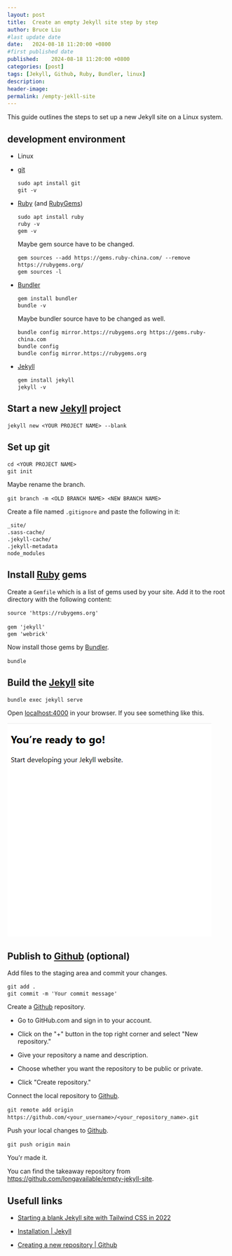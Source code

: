 ```yaml
---
layout: post
title:  Create an empty Jekyll site step by step
author: Bruce Liu
#last update date
date:   2024-08-18 11:20:00 +0800
#first published date
published:    2024-08-18 11:20:00 +0800
categories: [post]
tags: [Jekyll, Github, Ruby, Bundler, linux]
description: 
header-image: 
permalink: /empty-jekll-site
---
```


This guide outlines the steps to set up a new Jekyll site on a Linux system. 

<!--the above is the excerpt-->
<!--more-->
<!--the following is the text-->

## development environment

- Linux

- [git]

  ```shell
  sudo apt install git
  git -v
  ```

- [Ruby] (and [RubyGems])

  ```shell
  sudo apt install ruby
  ruby -v
  gem -v
  ```

  Maybe gem source have to be changed.

  ```shell
  gem sources --add https://gems.ruby-china.com/ --remove https://rubygems.org/
  gem sources -l
  ```

- [Bundler]

  ```shell
  gem install bundler
  bundle -v
  ```

  Maybe bundler source have to be changed as well.

  ```shell
  bundle config mirror.https://rubygems.org https://gems.ruby-china.com
  bundle config
  bundle config mirror.https://rubygems.org
  ```

- [Jekyll]

  ```shell
  gem install jekyll
  jekyll -v
  ```

## Start a new [Jekyll] project

  ```shell
  jekyll new <YOUR PROJECT NAME> --blank
  ```

## Set up git

  ```shell
  cd <YOUR PROJECT NAME>
  git init
  ```
  
  Maybe rename the branch.

  `git branch -m <OLD BRANCH NAME> <NEW BRANCH NAME>`

  Create a file named `.gitignore` and paste the following in it:

  ```
  _site/
  .sass-cache/
  .jekyll-cache/
  .jekyll-metadata
  node_modules
  ```

## Install [Ruby] gems

  Create a `Gemfile` which is a list of gems used by your site. Add it to the root directory with the following content:

  ```
  source 'https://rubygems.org'

  gem 'jekyll'
  gem 'webrick'
  ```

  Now install those gems by [Bundler].

  `bundle`

## Build the [Jekyll] site

  `bundle exec jekyll serve`

  Open <localhost:4000> in your browser. If you see something like this.

  ![readytogo](assets/pics/readytogo.png)

## Publish to [Github] (optional)

  Add files to the staging area and commit your changes.

  ```shell
  git add .
  git commit -m 'Your commit message'
  ```
  Create a [Github] repository.
  
  - Go to GitHub.com and sign in to your account.

  - Click on the "+" button in the top right corner and select "New repository."

  - Give your repository a name and description.

  - Choose whether you want the repository to be public or private.

  - Click "Create repository."

  Connect the local repository to [Github].

  `git remote add origin https://github.com/<your_username>/<your_repository_name>.git`

  Push your local changes to [Github].

  `git push origin main`

You'r made it.

You can find the takeaway repository from <https://github.com/longavailable/empty-jekyll-site>.

## Usefull links

- [Starting a blank Jekyll site with Tailwind CSS in 2022](https://mzrn.sh/2022/04/09/starting-a-blank-jekyll-site-with-tailwind-css-in-2022)

- [Installation | Jekyll](https://jekyllrb.com/docs/installation)

- [Creating a new repository | Github](https://docs.github.com/en/repositories/creating-and-managing-repositories/creating-a-new-repository)

<!--links-->
[Ruby]:https://www.ruby-lang.org/en/documentation/installation
[RubyGems]:https://github.com/rubygems/rubygems?tab=readme-ov-file#installation
[Bundler]:https://bundler.io
[Jekyll]:https://jekyllrb.com
[git]:https://git-scm.com
[github]:https://github.com

